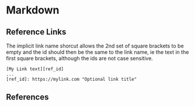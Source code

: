 # Markdown
## Reference Links
The implicit link name shorcut allows the 2nd set of square brackets to be empty and the id should then be the same to the link name, ie the text in the first square brackets, although the ids are not case sensitive. 
```
[My Link text][ref_id]
...
[ref_id]: https://mylink.com "Optional link title"

```

## References

[reference_links]: https://daringfireball.net/projects/markdown/syntax#link
